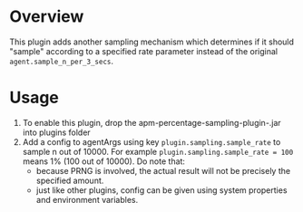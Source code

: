 # Overview

This plugin adds another sampling mechanism which determines if it should "sample"
according to a specified rate parameter instead of the original `agent.sample_n_per_3_secs`.

# Usage

1. To enable this plugin, drop the apm-percentage-sampling-plugin-<version>.jar into plugins folder
2. Add a config to agentArgs using key `plugin.sampling.sample_rate` to sample n out of 10000.
For example `plugin.sampling.sample_rate = 100` means 1% (100 out of 10000). Do note that:
    - because PRNG is involved, the actual result will not be precisely the specified amount.
    - just like other plugins, config can be given using system properties and environment variables.
